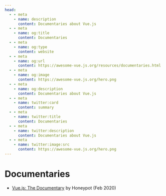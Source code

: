 ```yaml
---
head:
  - - meta
    - name: description
      content: Documentaries about Vue.js
  - - meta
    - name: og:title
      content: Documentaries
  - - meta
    - name: og:type
      content: website
  - - meta
    - name: og:url
      content: https://awesome-vue.js.org/resources/documentaries.html
  - - meta
    - name: og:image
      content: https://awesome-vue.js.org/hero.png
  - - meta
    - name: og:description
      content: Documentaries about Vue.js
  - - meta
    - name: twitter:card
      content: summary
  - - meta
    - name: twitter:title
      content: Documentaries
  - - meta
    - name: twitter:description
      content: Documentaries about Vue.js
  - - meta
    - name: twitter:image:src
      content: https://awesome-vue.js.org/hero.png
---
```


# Documentaries

- [Vue.js: The Documentary](https://www.youtube.com/watch?v=OrxmtDw4pVI) by Honeypot (Feb 2020)
